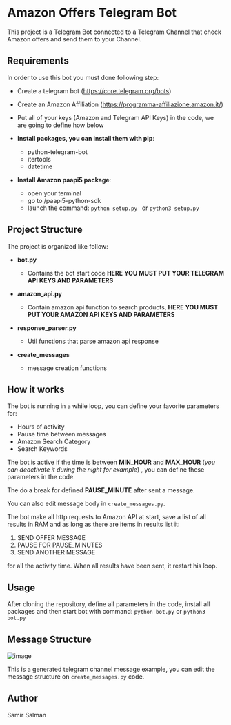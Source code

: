 # Amazon Offers Telegram Bot

This project is a Telegram Bot connected to a Telegram Channel that check Amazon offers and send them to your Channel.

## Requirements

In order to use this bot you must done following step:

- Create a telegram bot (https://core.telegram.org/bots)
- Create an Amazon Affiliation (https://programma-affiliazione.amazon.it/)
- Put all of your keys (Amazon and Telegram API Keys) in the code, we are going to define how below
- **Install packages, you can install them with pip**:
  - python-telegram-bot
  - itertools
  - datetime


- **Install Amazon paapi5 package**:
  - open your terminal
  - go to <project directory>/paapi5-python-sdk
  - launch the command: ```python setup.py ``` or ```python3 setup.py ``` 	


## Project Structure

The project is organized like follow:

- **bot.py**
  - Contains the bot start code **HERE YOU MUST PUT YOUR TELEGRAM API KEYS AND PARAMETERS**


- **amazon_api.py**
  - Contain amazon api function to search products, **HERE YOU MUST PUT YOUR AMAZON API KEYS AND PARAMETERS**


- **response_parser.py**
  - Util functions that parse amazon api response


- **create_messages**
  - message creation functions

## How it works

The bot is running in a while loop, you can define your favorite parameters for:
- Hours of activity
- Pause time between messages
- Amazon Search Category
- Search Keywords

The bot is active if the time is between **MIN_HOUR** and **MAX_HOUR** (_you can deactivate it during the night for example_)  , you can define these parameters in the code.

The do a break for defined **PAUSE_MINUTE** after sent a message.

You can also edit message body in ```create_messages.py```.

The bot make all http requests to Amazon API at start, save a list of all results in RAM and as long as there are items in results list it:
1. SEND OFFER MESSAGE
2. PAUSE FOR PAUSE_MINUTES
3. SEND ANOTHER MESSAGE

for all the activity time. When all results have been sent, it restart his loop.

## Usage

After cloning the repository, define all parameters in the code, install all packages and then start bot with command:
```python bot.py``` or ```python3 bot.py```

## Message Structure

![image](https://user-images.githubusercontent.com/33979978/109800731-dbe44c80-7c1d-11eb-8316-fd5275cb5b46.png)

This is a generated telegram channel message example, you can edit the message structure on  ```create_messages.py``` code.

## Author

Samir Salman
